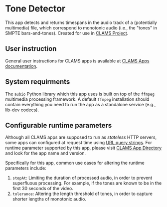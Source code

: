 # Tone Detector

This app detects and returns timespans in the audio track of a (potentially multimedia) file, which correspond to monotonic audio (i.e., the "tones" in SMPTE bars-and-tones). Created for use in [CLAMS Project](https://clams.ai/).

## User instruction

General user instructions for CLAMS apps is available at [CLAMS Apps documentation](https://apps.clams.ai/clamsapp).

## System requirments

The `aubio` Python library which this app uses is built on top of the `ffmpeg` multimedia processing framework. A default `ffmpeg` installation should contain everything you need to run the app as a standalone service (e.g., lib-dev codecs).

## Configurable runtime parameters

Although all CLAMS apps are supposed to run as *stateless* HTTP servers, some apps can configured at request time using [URL query strings](https://en.wikipedia.org/wiki/Query_string). For runtime parameter supported by this app, please visit [CLAMS App Directory](https://apps.clams.ai) and look for the app name and version.

Specifically for this app, common use cases for altering the runtime parameters include:

1. `stopAt`: Limiting the duration of processed audio, in order to prevent superfluous processing. For example, if the tones are known to be in the first 30 seconds of the video.
2. `tolerance`: Altering the length threshold of tones, in order to capture shorter lengths of monotonic audio.
